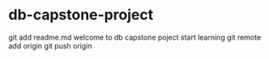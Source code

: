 # db-capstone-project
git add readme.md
welcome to db capstone poject
start learning
git remote add origin 
git push origin 
